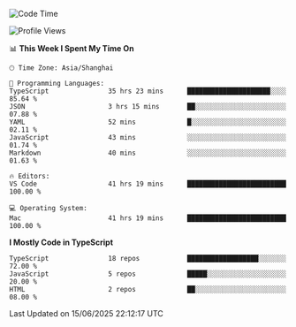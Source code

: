 <!--START_SECTION:waka-->
![Code Time](http://img.shields.io/badge/Code%20Time-7%2C827%20hrs%201%20min-blue)

![Profile Views](http://img.shields.io/badge/Profile%20Views-1-blue)

📊 **This Week I Spent My Time On** 

```text
🕑︎ Time Zone: Asia/Shanghai

💬 Programming Languages: 
TypeScript               35 hrs 23 mins      █████████████████████░░░░   85.64 % 
JSON                     3 hrs 15 mins       ██░░░░░░░░░░░░░░░░░░░░░░░   07.88 % 
YAML                     52 mins             █░░░░░░░░░░░░░░░░░░░░░░░░   02.11 % 
JavaScript               43 mins             ░░░░░░░░░░░░░░░░░░░░░░░░░   01.74 % 
Markdown                 40 mins             ░░░░░░░░░░░░░░░░░░░░░░░░░   01.63 % 

🔥 Editors: 
VS Code                  41 hrs 19 mins      █████████████████████████   100.00 % 

💻 Operating System: 
Mac                      41 hrs 19 mins      █████████████████████████   100.00 % 
```

**I Mostly Code in TypeScript** 

```text
TypeScript               18 repos            ██████████████████░░░░░░░   72.00 % 
JavaScript               5 repos             █████░░░░░░░░░░░░░░░░░░░░   20.00 % 
HTML                     2 repos             ██░░░░░░░░░░░░░░░░░░░░░░░   08.00 % 
```




 Last Updated on 15/06/2025 22:12:17 UTC
<!--END_SECTION:waka-->
